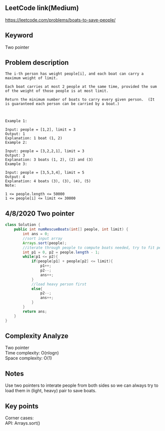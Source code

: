 ## LeetCode link(Medium)
https://leetcode.com/problems/boats-to-save-people/

## Keyword
Two pointer

## Problem description
```
The i-th person has weight people[i], and each boat can carry a maximum weight of limit.

Each boat carries at most 2 people at the same time, provided the sum of the weight of those people is at most limit.

Return the minimum number of boats to carry every given person.  (It is guaranteed each person can be carried by a boat.)

 

Example 1:

Input: people = [1,2], limit = 3
Output: 1
Explanation: 1 boat (1, 2)
Example 2:

Input: people = [3,2,2,1], limit = 3
Output: 3
Explanation: 3 boats (1, 2), (2) and (3)
Example 3:

Input: people = [3,5,3,4], limit = 5
Output: 4
Explanation: 4 boats (3), (3), (4), (5)
Note:

1 <= people.length <= 50000
1 <= people[i] <= limit <= 30000
```

## 4/8/2020 Two pointer

```java
class Solution {
    public int numRescueBoats(int[] people, int limit) {
        int ans = 0;
        //sort input array
        Arrays.sort(people);
        //iterate through people to compute boats needed, try to fit people in light + heavy pair
        int p1 = 0, p2 = people.length - 1;
        while(p1 <= p2){
            if(people[p1] + people[p2] <= limit){
                p1++;
                p2--;
                ans++;
            }
            //load heavy person first
            else{
                p2--;
                ans++;
            }
        }
        return ans;
    }
}
```
## Complexity Analyze
Two pointer\
Time complexity: O(nlogn)\
Space complexity: O(1)

## Notes
Use two pointers to interate people from both sides so we can always try to load them in (light, heavy) pair to save boats.

## Key points
Corner cases: \
API: Arrays.sort()
